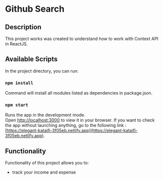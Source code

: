 # Github Search

## Description

This project works was created to understand how to work with Context API in ReactJS.

## Available Scripts

In the project directory, you can run:

### `npm install`

Command will install all modules listed as dependencies in package.json.

### `npm start`

Runs the app in the development mode.\
Open [http://localhost:3000](http://localhost:3000) to view it in your browser.
If you want to check the app without launching anything, go to the following link :
[https://elegant-kataifi-3f05eb.netlify.app](https://elegant-kataifi-3f05eb.netlify.app).

## Functionality

Functionality of this project allows you to:

- track your income and expense
